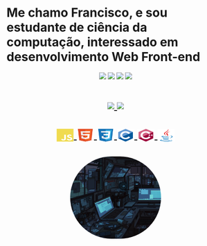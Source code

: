  # Me chamo Francisco, e sou estudante de ciência da computação, interessado em desenvolvimento Web Front-end

<div align="center">
  <a href = "mailto:gabriellimma27@gmail.com"><img src="https://img.shields.io/badge/Gmail-D14836?style=for-the-badge&logo=gmail&logoColor=white" target="_blank"></a> <a href = "mailto:franciscol@acad.ifma.edu.br"><img src="https://img.shields.io/badge/-Gmail-%23333?style=for-the-badge&logo=gmail&logoColor=white" target="_blank"></a> <a href ="https://www.reddit.com/user/__chico"><img src="https://img.shields.io/badge/Reddit-FF4500?style=for-the-badge&logo=reddit&logoColor=white" target="_blank"></a> <a href ="https://dev.to/chaico"><img src="https://img.shields.io/badge/dev.to-0A0A0A?style=for-the-badge&logo=dev.to&logoColor=white"></a>
 </div><h1>

<div align="center">
  <a href="https://github.com/Chaicoo">
  <img height="180em" src="https://github-readme-stats.vercel.app/api?username=Chaicoo&show_icons=true&theme=ocean_dark&include_all_commits=true&count_private=true"/>
  <img height="180em" src="https://github-readme-stats.vercel.app/api/top-langs/?username=Chaicoo&layout=compact&langs_count=7&theme=ocean_dark"/>
</div>
 
<div align="center">
<div style="display: inline_block"><br>
  <img align="center" alt="Chico-Js" height="30" width="40" src="https://raw.githubusercontent.com/devicons/devicon/master/icons/javascript/javascript-plain.svg">
  <img align="center" alt="Chico-HTML" height="30" width="40" src="https://raw.githubusercontent.com/devicons/devicon/master/icons/html5/html5-original.svg">
  <img align="center" alt="Chico-CSS" height="30" width="40" src="https://raw.githubusercontent.com/devicons/devicon/master/icons/css3/css3-original.svg">
  <img align="center" alt="Chico-C" height="30" width="40" src="https://raw.githubusercontent.com/devicons/devicon/master/icons/c/c-original.svg">
  <img align="center" alt="Chico-C++" height="30" width="40" src="https://github.com/devicons/devicon/blob/master/icons/cplusplus/cplusplus-original.svg">
  <img align="center" alt="Chico-Java" height="30" width="40" src="https://raw.githubusercontent.com/devicons/devicon/master/icons/java/java-original.svg">
</div>
</div>
 
<div align="center">
<div style="display: inline_block"><br>
  <img align="center" width="210" height="190" style="border-radius:100px;" src="Img github/comp.gif" />
</div>
</div>
